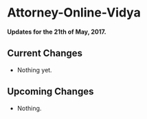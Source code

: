 # Attorney-Online-Vidya
__Updates for the 21th of May, 2017.__

## Current Changes
* Nothing yet.  

## Upcoming Changes
* Nothing.
